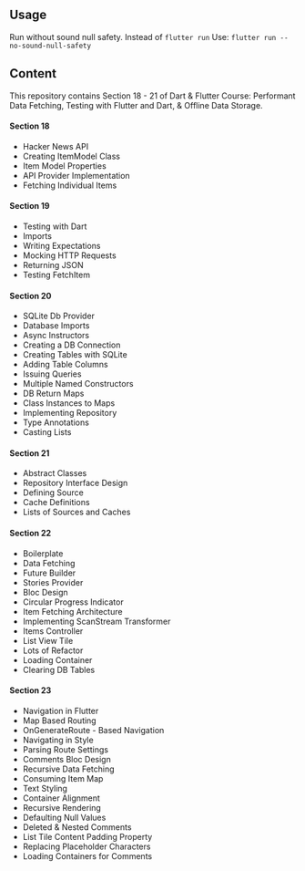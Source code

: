 ## Usage

Run without sound null safety.
Instead of `flutter run`
Use: `flutter run --no-sound-null-safety`

## Content

This repository contains Section 18 - 21 of Dart & Flutter Course: Performant Data Fetching, Testing with Flutter and Dart, & Offline Data Storage.

#### Section 18

- Hacker News API
- Creating ItemModel Class
- Item Model Properties
- API Provider Implementation
- Fetching Individual Items

#### Section 19

- Testing with Dart
- Imports
- Writing Expectations
- Mocking HTTP Requests
- Returning JSON
- Testing FetchItem

#### Section 20

- SQLite Db Provider
- Database Imports
- Async Instructors
- Creating a DB Connection
- Creating Tables with SQLite
- Adding Table Columns
- Issuing Queries
- Multiple Named Constructors
- DB Return Maps
- Class Instances to Maps
- Implementing Repository
- Type Annotations
- Casting Lists

#### Section 21

- Abstract Classes
- Repository Interface Design
- Defining Source
- Cache Definitions
- Lists of Sources and Caches

#### Section 22

- Boilerplate
- Data Fetching
- Future Builder
- Stories Provider
- Bloc Design
- Circular Progress Indicator
- Item Fetching Architecture
- Implementing ScanStream Transformer
- Items Controller
- List View Tile
- Lots of Refactor
- Loading Container
- Clearing DB Tables

#### Section 23

- Navigation in Flutter
- Map Based Routing
- OnGenerateRoute - Based Navigation
- Navigating in Style
- Parsing Route Settings
- Comments Bloc Design
- Recursive Data Fetching
- Consuming Item Map
- Text Styling
- Container Alignment
- Recursive Rendering
- Defaulting Null Values
- Deleted & Nested Comments
- List Tile Content Padding Property
- Replacing Placeholder Characters
- Loading Containers for Comments
